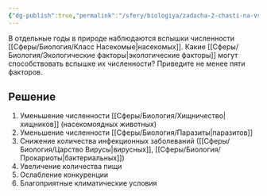 ```yaml
---
{"dg-publish":true,"permalink":"/sfery/biologiya/zadacha-2-chasti-na-vspyshku-chislennosti-nasekomyh/","tags":["Экология"]}
---
```


В отдельные годы в природе наблюдаются вспышки численности [[Сферы/Биология/Класс Насекомые\|насекомых]]. Какие [[Сферы/Биология/Экологические факторы\|экологические факторы]] могут способствовать вспышке их численности? Приведите не менее пяти факторов.
## Решение 
1. Уменьшение численности [[Сферы/Биология/Хищничество\|хищников]] (насекомоядных животных)
2. Уменьшение численности [[Сферы/Биология/Паразиты\|паразитов]]
3. Снижение количества инфекционных заболеваний ([[Сферы/Биология/Царство Вирусы\|вирусных]], [[Сферы/Биология/Прокариоты\|бактериальных]])
4. Увеличение количества пищи 
5. Ослабление конкуренции 
6. Благоприятные климатические условия 